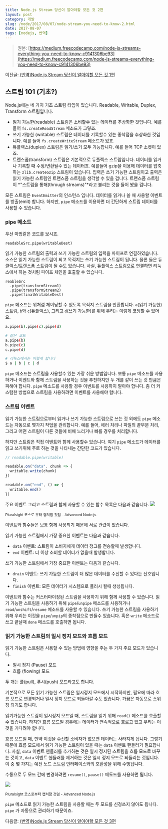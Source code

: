 ```yaml
---
title: Node.js Stream 당신이 알아야할 모든 것 2편
layout: post
category: 개발
slug: /node/2017/08/07/node-stream-you-need-to-know-2.html
date: 2017-08-07
tags: [nodejs, 번역]
---
```


> 원본: [https://medium.freecodecamp.com/node-js-streams-everything-you-need-to-know-c9141306be93](https://medium.freecodecamp.com/node-js-streams-everything-you-need-to-know-c9141306be93)

이전글: [(번역)Node.js Stream 당신이 알아야할 모든 것 1편](/node/2017/07/03/node-stream-you-need-to-know.html)

## 스트림 101 (기초?)

Node.js에는 네 가지 기초 스트림 타입이 있습니다. Readable, Writable, Duplex, Transform 스트림입니다.

- 읽기 가능한(readable) 스트림은 소비할수 있는 데이터를 추상화한 것입니다. 예를들어 `fs.createReadStream` 메소드가 그렇죠.
- 쓰기 가능한 (writable) 스트림은 데이터를 기록할수 있는 종착점을 추상화한 것입니다. 예를 들어 `fs.createWriteStream` 메소드가 있죠.
- 듀플렉스(duplex) 스트림은 읽기/쓰기 모두 가능합니다. 예를 들어 TCP 소켓이 있죠.
- 트랜스폼(transform) 스트림은 기본적으로 듀플렉스 스트림입니다. 데이터를 읽거나 기록할 때 수정/변환될수 있는 데이터죠. 예를들어 gzip을 이용해 데이터를 압축하는 `zlib.createGzip` 스트림이 있습니다. 입력은 쓰기 가능한 스트림이고 출력은 읽기 가능한 스트림인 트랜스폼 스트림을 생각할 수 있을 겁니다. 트랜스폼 스트림이 *"스트림을 통해(through streams)"*라고 불리는 것을 들어 봤을 겁니다.

모든 스트림은 `EventEmitter`의 인스턴스 입니다. 데이터를 읽거나 쓸 때 사용할 이벤트를 방출(emit) 합니다. 하지만, `pipe` 메소드를 이용하면 더 간단하게 스트림 데이터를 사용할 수 있습니다.

### pipe 메소드

우선 마법같은 코드를 보시죠.

```
readableSrc.pipe(writableDest)
```

읽기 가능한 스트림의 출력과 쓰기 가능한 스트림의 입력을 파이프로 연결하였습니다. 소스은 읽기 가능한 스트림이 되고 목적지는 쓰기 가능한 스트림이 됩니다. 물론 둘은 듀클랙스/트랜스폼 스트림이 될 수도 있습니다. 사실, 듀플렉스 스트림으로 연결하면 리눅스에서 하는 것처림 파이프 체인을 호출할 수 있습니다.

```
reableSrc
  .pipe(transformStream1)
  .pipe(transformStream2)
  .pipe(finalWritableDest)
```

`pipe` 메소드는 위처럼 체이닝할 수 있도록 목적지 스트림을 반환합니다. `a`(읽기 가능한) 스트림, `b`와 `c`(듀플랙스), 그리고 `d`(쓰기 가능한)를 위해 우리는 이렇게 코딩할 수 있어요.

```bash
a.pipe(b).pipe(c).pipe(d)

# 같은 코드
a.pipe(b)
b.pipe(c)
c.pipe(d)

# 리눅스에서는 이렇게 합니다
$ a | b | c | d
```

`pipe` 메소드는 스트림을 사용할수 있는 가장 쉬운 방법입니다. 보통 `pipe` 메소드를 사용하거나 이벤트와 함께 스트림을 사용하는 것을 추천하지만 두 개를 같이 쓰는 것 만큼은 피해야 합니다. `pipe` 메소드를 사용할 경우 이벤트를 사용하지 말아야 합니다. 좀 더 커스텀한 방법으로 스트림을 사용하려면 이벤트를 사용해야 합니다.

### 스트림 이벤트

읽기 가능한 스트림으로부터 읽거나 쓰기 가능한 스트림으로 쓰는 것 외에도 `pipe` 메소드는 자동으로 몇가지 작업을 관리합니다. 예를 들어, 에러 처리나 파일의 끝부분 처리, 그리고 어떤 스트림이 다른 것들에 비해 느리거나 빠를 경우를 처리합니다.

하지만 스트림은 직접 이벤트와 함께 사용할수 있습니다. 여기 `pipe` 메소드가 데이터를 읽고 쓰기위해 주로 하는 것을 나타내는 간단한 코드가 있습니다.

```js
// readable.pipe(writable)

readable.on("data", chunk => {
  writable.write(chunk)
})

readable.on("end", () => {
  writable.end()
})
```

주요 이벤트 그리고 스트림과 함께 사용할 수 있는 함수 목록은 다음과 같습니다.
![](https://cdn-images-1.medium.com/max/1600/1*HGXpeiF5-hJrOk_8tT2jFA.png)

<small>Pluralsight 코스로 부터 캡처함 것임 - Advanced Node.js</small>

이벤트와 함수들은 보통 함께 사용되기 때문에 서로 관련이 있습니다.

읽기 가능한 스트림에서 가장 중요한 이벤트는 다음과 같습니다.

- `data` 이벤트: 스트림이 소비자에게 데이터 청크를 전송할때 발생합니다.
- `end` 이벤트: 더 이상 소비할 데이터가 없을때 발생합니다.

쓰기 가능한 스트림에서 가장 중요한 이벤트는 다음과 같습니다.

- `drain` 이벤트: 쓰기 가능한 스트림이 더 많은 데이터를 수신할 수 있다는 신호입니다.
- `finish` 이벤트: 모든 데이터가 시스템으로 플러시 될때 생성됩니다.

이벤트와 함수는 커스터마이징된 스트림을 사용하기 위해 함께 사용할 수 있습니다. 읽기 가능한 스트림을 사용하기 위해 `pipe`/`unpipe` 메소드를 사용하거나 `read`/`unshift`/`resume` 메소드를 사용할 수 있습니다. 쓰기 가능한 스트림을 사용하기 위해 우리는 이것을 `pipe`/`unpip`의 종착점으로 만들수 있습니다. 혹은 `write` 메소드로 쓰고 끝날때 `done` 메소드를 호출하면 됩니다.

### 읽기 가능한 스트림의 일시 정지 모드와 흐름 모드

읽기 가능한 스트림은 사용할 수 있는 방법에 영향을 주는 두 가지 주요 모드가 있습니다.

- 일시 정지 (Pause) 모드
- 흐름 (flowing) 모드

두 개는 풀(pull), 푸시(push) 모드라고도 합니다.

기본적으로 모든 읽기 가능한 스트림은 일시정지 모드에서 시작하지만, 필요에 따라 흐름 모드로 변경되거나 일시 정지 모드로 되돌아갈 수도 있습니다. 가끔은 자동으로 스위칭 되기도 합니다.

읽기가능한 스트림이 일시정지 모드일 때, 스트림을 읽기 위해 `read()` 메소드를 호출할 수 있습니다. 하지만 흐름 모드일 경우에는 데이터가 연속적으로 흐르고 있고 우리는 이것을 기다려야 합니다.

흐름 모드일 때, 만약 이것을 수신할 소비자가 없으면 데이터는 사라지게 됩니다. 그렇기 때문에 흐름 모드에서 읽기 가능한 스트림이 있을 때는 `data` 이벤트 핸들러가 필요합니다. 사실, `data` 이벤트 핸들러를 추가하는 것은 일시 정지된 스트림을 흐름 모드로 바꾸는 것이고, `data` 이벤트 핸들러를 제거하는 것은 일시 정지 모드로 되돌리는 것입니다. 이 중 몇 가지는 예전 노드 스트림 인터페이스와의 호환성을 위해 수행됩니다.

수동으로 두 모드 간에 변경하려면 `resume()`, `pause()` 메도드를 사용하면 됩니다.

![](https://cdn-images-1.medium.com/max/1600/1*HI-mtispQ13qm8ib5yey3g.png)

<small>Pluralsight 코스로부터 캡처함 것임 - Advanced Node.js</small>

`pipe` 메소드로 읽기 가능한 스트림을 사용할 때는 두 모드를 신경쓰지 않아도 됩니다. `pipe` 가 자동으로 관리하기 때문이죠.

다음글: [(번역)Node.js Stream 당신이 알아야할 모든 것 3편](/node/2017/08/12/node-stream-you-need-to-know-3.html)
